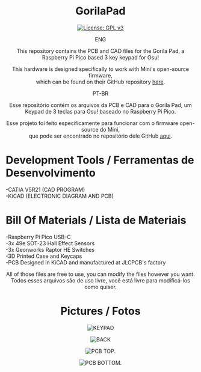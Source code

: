 <div align="center">

# GorilaPad

[![License: GPL v3](https://img.shields.io/badge/License-GPLv3-blue.svg)](https://www.gnu.org/licenses/gpl-3.0)

ENG

This repository contains the PCB and CAD files for the Gorila Pad, a Raspberry Pi Pico based 3 key keypad for Osu!

This hardware is designed specifically to work with Mini's open-source firmware,</br>
which can be found on their GitHub repository [here](https://github.com/minipadkb/minipad-firmware). </br>

PT-BR

Esse repositório contém os arquivos da PCB e CAD para o Gorila Pad, um Keypad de 3 teclas para Osu! baseado no Raspberry Pi Pico.

Esse projeto foi feito especificamente para funcionar com o firmware open-source do Mini, </br>
que pode ser encontrado no repositório dele GitHub [aqui](https://github.com/minipadkb/minipad-firmware). </br>

</div>
  
# Development Tools / Ferramentas de Desenvolvimento

-CATIA V5R21 (CAD PROGRAM)  </br>
-KiCAD (ELECTRONIC DIAGRAM AND PCB)

# Bill Of Materials / Lista de Materiais

-Raspberry Pi Pico USB-C </br>
-3x 49e SOT-23 Hall Effect Sensors </br>
-3x Geonworks Raptor HE Switches </br>
-3D Printed Case and Keycaps </br>
-PCB Designed in KiCAD and manufactured at JLCPCB's factory </br>

<div align="center">

All of those files are free to use, you can modify the files however you want. </br>
Todos esses arquivos são de uso livre, você está livre para modificá-los como quiser.

# Pictures / Fotos

![KEYPAD](https://i.postimg.cc/jj7CjWJ1/Captura-de-tela-2024-05-05-210809.png)

![BACK](https://i.postimg.cc/85gcf1Rz/Captura-de-tela-2024-05-05-210850.png)

![PCB TOP](https://i.postimg.cc/rpmgkLxX/Captura-de-tela-2024-05-06-071141.png).

![PCB BOTTOM](https://i.postimg.cc/T17YBg6X/Captura-de-tela-2024-05-06-071152.png).






